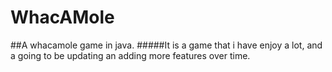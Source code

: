 # WhacAMole
##A whacamole game in java.
#####It is a game that i have enjoy a lot, and a going to be updating  an adding more features over time.
